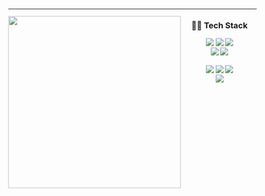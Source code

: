 ---
<img align="left" width=350 src="https://github-readme-stats.vercel.app/api/top-langs/?username=gclogs&layout=compact&theme=dracula&langs_count=14"/>
<div align="center">

### 👨‍💻 Tech Stack
<img src="https://img.shields.io/badge/Javascript-F7DF1E?style=flat-square&logo=javascript&logoColor=black&"/>
<img src="https://img.shields.io/badge/Python-3776AB?style=flat-square&logo=python&logoColor=white&"/>
<img src="https://img.shields.io/badge/Java-d76d1d?style=flat-square&logo=coffeescript&logoColor=white&"/>
<br/>
<img src="https://img.shields.io/badge/TypeScript-3178C6?style=flat-square&logo=typescript&logoColor=white&"/>
<img src="https://img.shields.io/badge/Kotlin-7F52FF?style=flat-square&logo=kotlin&logoColor=white&"/>
<br/>
<br/>
<img src="https://img.shields.io/badge/React.js-00bfff?style=flat-square&logo=react&logoColor=white&"/>
<img src="https://img.shields.io/badge/Node.js-5FA04E?style=flat-square&logo=node.js&logoColor=white&"/>
<img src="https://img.shields.io/badge/Styled--Components-DB7093?style=flat-square&logo=styled-components&logoColor=white&"/>
<br/>
<img src="https://img.shields.io/badge/PaperMC-444444?style=flat-square&logo=minecraft&logoColor=white&"/>
